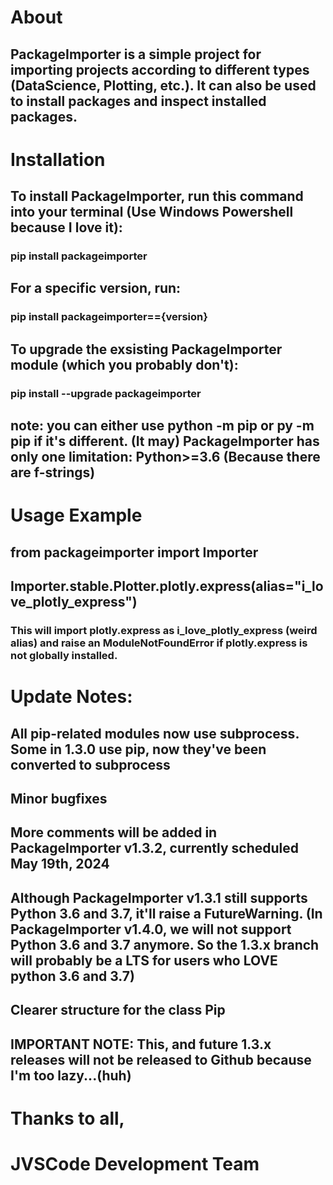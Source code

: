 # About
## PackageImporter is a simple project for importing projects according to different types (DataScience, Plotting, etc.). It can also be used to install packages and inspect installed packages.
# Installation
## To install PackageImporter, run this command into your terminal (Use Windows Powershell because I love it):
### pip install packageimporter
## For a specific version, run:
### pip install packageimporter=={version}
## To upgrade the exsisting PackageImporter module (which you probably don't):
### pip install --upgrade packageimporter
## note: you can either use python -m pip or py -m pip if it's different. (It may) PackageImporter has only one limitation: Python>=3.6 (Because there are f-strings)

# Usage Example
## from packageimporter import Importer
## Importer.stable.Plotter.plotly.express(alias="i_love_plotly_express")
### This will import plotly.express as i_love_plotly_express (weird alias) and raise an ModuleNotFoundError if plotly.express is not globally installed.

# Update Notes:
## All pip-related modules now use subprocess. Some in 1.3.0 use pip, now they've been converted to subprocess
## Minor bugfixes
## More comments will be added in PackageImporter v1.3.2, currently scheduled May 19th, 2024
## Although PackageImporter v1.3.1 still supports Python 3.6 and 3.7, it'll raise a FutureWarning. (In PackageImporter v1.4.0, we will not support Python 3.6 and 3.7 anymore. So the 1.3.x branch will probably be a LTS for users who LOVE python 3.6 and 3.7)
## Clearer structure for the class Pip
## IMPORTANT NOTE: This, and future 1.3.x releases will not be released to Github because I'm too lazy...(huh)


# Thanks to all,
# JVSCode Development Team
